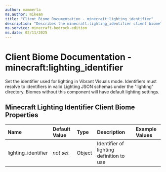 ```yaml
---
author: mammerla
ms.author: mikeam
title: "Client Biome Documentation - minecraft:lighting_identifier"
description: "Describes the minecraft:lighting_identifier client biome"
ms.service: minecraft-bedrock-edition
ms.date: 02/11/2025 
---
```


# Client Biome Documentation - minecraft:lighting_identifier

Set the identifier used for lighting in Vibrant Visuals mode. Identifiers must resolve to identifiers in valid Lighting JSON schemas under the "lighting" directory. Biomes without this component will have default lighting settings.


## Minecraft Lighting Identifier Client Biome Properties

|Name       |Default Value |Type |Description |Example Values |
|:----------|:-------------|:----|:-----------|:------------- |
| lighting_identifier | *not set* | Object | Identifier of lighting definition to use |  | 